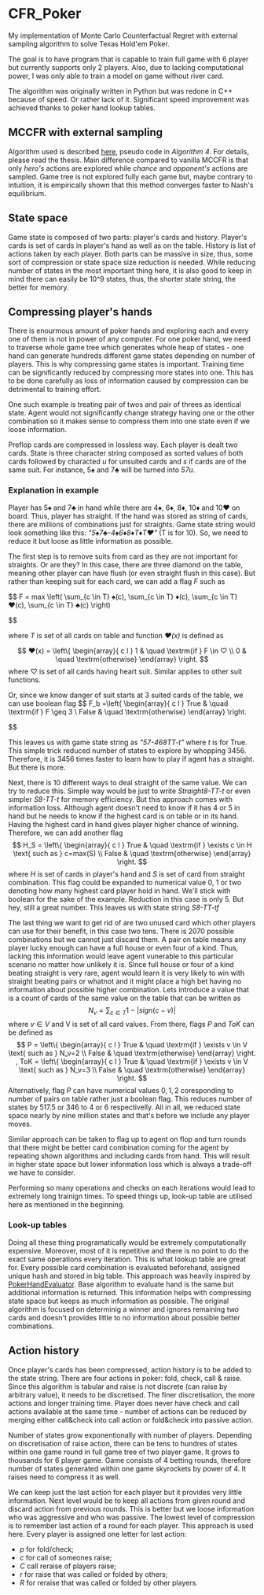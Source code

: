 # CFR_Poker

My implementation of Monte Carlo Counterfactual Regret with external sampling algorithm to solve Texas Hold'em Poker.

The goal is to have program that is capable to train full game with 6 player but currently supports only 2 players. Also, due to lacking computational power, I was only able to train a model on game without river card.

The algorithm was originally written in Python but was redone in C++ because of speed. Or rather lack of it. Significant speed improvement was achieved thanks to poker hand lookup tables. 

## MCCFR with external sampling

Algorithm used is described [here](https://www.mlanctot.info/files/papers/PhD_Thesis_MarcLanctot.pdf), pseudo code in *Algorithm 4*. For details, please read the thesis. Main difference compared to vanilla MCCFR is that only *hero's* actions are explored while *chance* and *opponent's* actions are sampled. Game tree is not explored fully each game but, maybe contrary to intuition, it is empirically shown that this method converges faster to Nash's equilibrium.

## State space

Game state is composed of two parts: player's cards and history. Player's cards is set of cards in player's hand as well as on the table. History is list of actions taken by each player. Both parts can be massive in size, thus, some sort of compression or state space size reduction is needed. While reducing number of states in the most important thing here, it is also good to keep in mind there can easily be 10^9 states, thus, the shorter state string, the better for memory.

## Compressing player's hands

There is enourmous amount of poker hands and exploring each and every one of them is not in power of any computer. For one poker hand, we need to traverse whole game tree which generates whole heap of states - one hand can generate hundreds different game states depending on number of players. This is why compressing game states is important. Training time can be significantly reduced by compressing more states into one. This has to be done carefully as loss of information caused by compression can be detrimental to training effort.

One such example is treating pair of twos and pair of threes as identical state. Agent would not significantly change strategy having one or the other combination so it makes sense to compress them into one state even if we loose information.

Preflop cards are compressed in lossless way. Each player is dealt two cards. State is three character string composed as sorted values of both cards followed by characted *u* for unsuited cards and *s* if cards are of the same suit. For instance, 5♠ and 7♣ will be turned into *57u*.

### Explanation in example

Player has 5♠ and 7♣ in hand while there are 4♠, 6♦, 8♦, 10♦ and 10♥ on board. Thus, player has straight. If the hand was stored as string of cards, there are millions of combinations just for straights. Game state string would look something like this: *"5♠7♣-4♠6♦8♦T♦T♥"* (T is for 10). So, we need to reduce it but loose as little information as possible. 

The first step is to remove suits from card as they are not important for straights. Or are they? In this case, there are three diamond on the table, meaning other player can have flush (or even straight flush in this case). But rather than keeping suit for each card, we can add a flag *F* such as

$$
F = max \left( \sum_{c \in T} ♠(c), \sum_{c \in T} ♦(c), \sum_{c \in T} ♥(c), \sum_{c \in T} ♣(c) \right)

$$

where *T* is set of all cards on table and function *♥(x)* is defined as

$$
♥(x) = \left\{ 
  \begin{array}{ c l }
    1 & \quad \textrm{if } F \in ♡ \\
    0 & \quad \textrm{otherwise}
  \end{array}
\right. 
$$
where ♡ is set of all cards having heart suit. Similar applies to other suit functions.

Or, since we know danger of suit starts at 3 suited cards of the table, we can use boolean flag
$$
F_b =\left\{ 
  \begin{array}{ c l }
    True & \quad \textrm{if } F \geq 3 \\
    False & \quad \textrm{otherwise}
  \end{array}
\right.

$$

This leaves us with game state string as *"57-468TT-t"* where *t* is for True. This simple trick reduced number of states to explore by whopping 3456. Therefore, it is 3456 times faster to learn how to play if agent has a straight. But there is more.

Next, there is 10 different ways to deal straight of the same value. We can try to reduce this. Simple way would be just to write *Straight8-TT-t* or even simpler *S8-TT-t* for memory efficiency. But this approach comes with information loss. Although agent doesn't need to know if it has 4 or 5 in hand but he needs to know if the highest card is on table or in its hand. Having the highest card in hand gives player higher chance of winning. Therefore, we can add another flag
$$
H_S = \left\{ 
  \begin{array}{ c l }
    True & \quad \textrm{if } \exists c \in H \text{ such as } c=max(S) \\
    False & \quad \textrm{otherwise}
  \end{array}
\right.
$$
where *H* is set of cards in player's hand and *S* is set of card from straight combination. This flag could be expanded to numerical value 0, 1 or two denoting how many highest card player hold in hand. We'll stick with boolean for the sake of the example. Reduction in this case is only 5. But hey, still a great number. This leaves us with state string *S8-TT-tf* 

The last thing we want to get rid of are two unused card which other players can use for their benefit, in this case two tens. There is 2070 possible combinations but we cannot just discard them. A pair on table means any player lucky enough can have a full house or even four of a kind. Thus, lacking this information would leave agent vunerable to this particular scenario no matter how unlikely it is. Since full house or four of a kind beating straight is very rare, agent would learn it is very likely to win with straight beating pairs or whatnot and it might place a high bet having no information about possible higher combination. Lets introduce a value that is a count of cards of the same value on the table that can be written as
$$
N_v = \sum_{c \in T} 1 - \left|sign(c-v)\right|
$$
where $v \in V$ and V is set of all card values. From there, flags *P* and *ToK* can be defined as
$$
P = \left\{ 
  \begin{array}{ c l }
    True & \quad \textrm{if } \exists v \in V \text{ such as } N_v=2 \\
    False & \quad \textrm{otherwise}
  \end{array}
\right.
,
ToK = \left\{ 
  \begin{array}{ c l }
    True & \quad \textrm{if } \exists v \in V \text{ such as } N_v=3 \\
    False & \quad \textrm{otherwise}
  \end{array}
\right.
$$
Alternatively, flag *P* can have numerical values ${0, 1, 2}$ coresponding to number of pairs on table rather just a boolean flag. This reduces number of states by 517.5 or 346 to 4 or 6 respectivelly. All in all, we reduced state space nearly by nine million states and that's before we include any player moves.

Similar approach can be taken to flag up to agent on flop and turn rounds that there might be better card combination coming for the agent by repeating shown algorithms and including cards from hand. This will result in higher state space but lower information loss which is always a trade-off we have to consider.

Performing so many operations and checks on each iterations would lead to extremely long trainign times. To speed things up, look-up table are utilised here as mentioned in the beginning.

### Look-up tables

Doing all these thing programatically would be extremely computationally expensive. Moreover, most of it is repetitive and there is no point to do the exact same operations every iteration. This is what lookup table are great for. Every possible card combination is evaluated beforehand, assigned unique hash and stored in big table. This approach was heavily inspired by [PokerHandEvaluator](https://github.com/HenryRLee/PokerHandEvaluatorhttps:/). Base algorithm to evaluate hand is the same but additional information is returned. This information helps with compressing state space but keeps as much information as possible. The original algorithm is focused on determinig a winner and ignores remaining two cards and doesn't provides little to no information about possible better combinations.

## Action history

Once player's cards has been compressed, action history is to be added to the state string. There are four actions in poker: fold, check, call & raise. Since this algorithm is tabular and raise is not discrete (can raise by arbitrary value), it needs to be discretised. The finer discretisation, the more actions and longer training time. Player does never have check and call actions available at the same time - number of actions can be reduced by merging either call&check into call action or fold&check into passive action.

Number of states grow exponentionally with number of players. Depending on discretisation of raise action, there can be tens to hundres of states within one game round in full game tree of two player game. It grows to thousands for 6 player game. Game consists of 4 betting rounds, therefore number of states generated within one game skyrockets by power of 4. It raises need to compress it as well.

We can keep just the last action for each player but it provides very little information. Next level would be to keep all actions from given round and discard action from previous rounds. This is better but we loose information who was aggressive and who was passive. The lowest level of compression is to remember last action of a round for each player. This approach is used here. Every player is assigned one letter for last action:
- *p* for fold/check;
- *c* for call of someones raise;
- *C* call reraise of players raise;
- *r* for raise that was called or folded by others;
- *R* for reraise that was called or folded by other players.